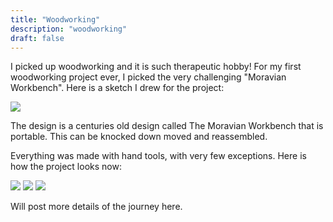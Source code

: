 ```yaml
---
title: "Woodworking"
description: "woodworking"
draft: false
---
```


I picked up woodworking and it is such therapeutic hobby! For my first woodworking project ever, I
picked the very challenging "Moravian Workbench". Here is a sketch I drew for the project:

![](https://mosab.co.uk/images/woodworking/moravian-workbench-design.png)

The design is a centuries old design called The Moravian Workbench that is portable. This can be
knocked down moved and reassembled.

Everything was made with hand tools, with very few exceptions. Here is how the project looks now:


![](https://mosab.co.uk/images/woodworking/moravian-workbench-1.png)
![](https://mosab.co.uk/images/woodworking/moravian-workbench-2.png)
![](https://mosab.co.uk/images/woodworking/moravian-workbench-3.png)


Will post more details of the journey here.
